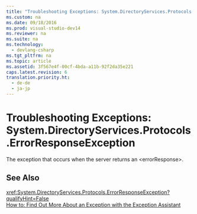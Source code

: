 ```yaml
---
title: "Troubleshooting Exceptions: System.DirectoryServices.Protocols.ErrorResponseException"
ms.custom: na
ms.date: 09/18/2016
ms.prod: visual-studio-dev14
ms.reviewer: na
ms.suite: na
ms.technology: 
  - devlang-csharp
ms.tgt_pltfrm: na
ms.topic: article
ms.assetid: 3f567e4f-00cf-4bda-a11b-92f2da35e221
caps.latest.revision: 6
translation.priority.ht: 
  - de-de
  - ja-jp
---
```

# Troubleshooting Exceptions: System.DirectoryServices.Protocols.ErrorResponseException
The exception that occurs when the server returns an <errorResponse\>.  
  
## See Also  
 <xref:System.DirectoryServices.Protocols.ErrorResponseException?qualifyHint=False>   
 [How to: Find Out More About an Exception with the Exception Assistant](../Topic/How%20to:%20Use%20the%20Exception%20Assistant.md)